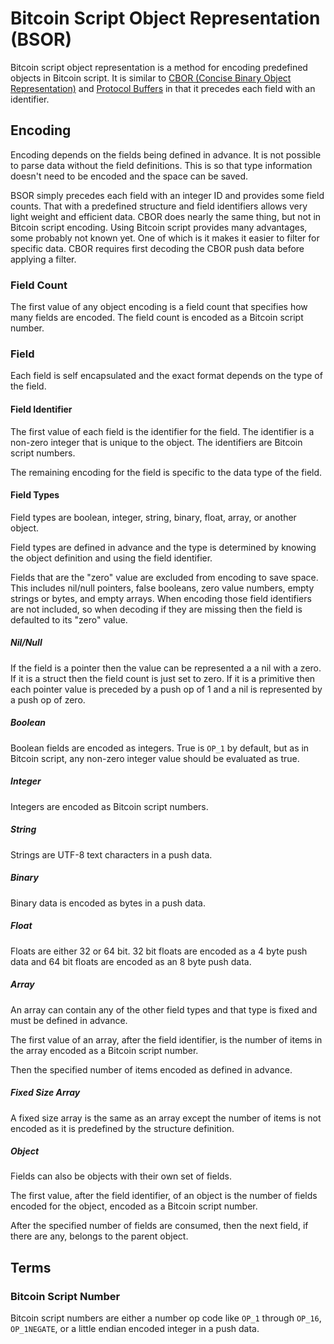 # Bitcoin Script Object Representation (BSOR)

Bitcoin script object representation is a method for encoding predefined objects in Bitcoin script. It is similar to [CBOR (Concise Binary Object Representation)](https://cbor.io/) and [Protocol Buffers](https://developers.google.com/protocol-buffers) in that it precedes each field with an identifier.

## Encoding

Encoding depends on the fields being defined in advance. It is not possible to parse data without the field definitions. This is so that type information doesn't need to be encoded and the space can be saved.

BSOR simply precedes each field with an integer ID and provides some field counts. That with a predefined structure and field identifiers allows very light weight and efficient data. CBOR does nearly the same thing, but not in Bitcoin script encoding. Using Bitcoin script provides many advantages, some probably not known yet. One of which is it makes it easier to filter for specific data. CBOR requires first decoding the CBOR push data before applying a filter.

### Field Count

The first value of any object encoding is a field count that specifies how many fields are encoded. The field count is encoded as a Bitcoin script number.

### Field

Each field is self encapsulated and the exact format depends on the type of the field.

#### Field Identifier

The first value of each field is the identifier for the field. The identifier is a non-zero integer that is unique to the object. The identifiers are Bitcoin script numbers.

The remaining encoding for the field is specific to the data type of the field.

#### Field Types

Field types are boolean, integer, string, binary, float, array, or another object.

Field types are defined in advance and the type is determined by knowing the object definition and using the field identifier.

Fields that are the "zero" value are excluded from encoding to save space. This includes nil/null pointers, false booleans, zero value numbers, empty strings or bytes, and empty arrays. When encoding those field identifiers are not included, so when decoding if they are missing then the field is defaulted to its "zero" value.

##### Nil/Null

If the field is a pointer then the value can be represented a a nil with a zero. If it is a struct then the field count is just set to zero. If it is a primitive then each pointer value is preceded by a push op of 1 and a nil is represented by a push op of zero.

##### Boolean

Boolean fields are encoded as integers. True is `OP_1` by default, but as in Bitcoin script, any non-zero integer value should be evaluated as true.

##### Integer

Integers are encoded as Bitcoin script numbers.

##### String

Strings are UTF-8 text characters in a push data.

##### Binary

Binary data is encoded as bytes in a push data.

##### Float

Floats are either 32 or 64 bit. 32 bit floats are encoded as a 4 byte push data and 64 bit floats are encoded as an 8 byte push data.

##### Array

An array can contain any of the other field types and that type is fixed and must be defined in advance.

The first value of an array, after the field identifier, is the number of items in the array encoded as a Bitcoin script number.

Then the specified number of items encoded as defined in advance.

##### Fixed Size Array

A fixed size array is the same as an array except the number of items is not encoded as it is predefined by the structure definition.

##### Object

Fields can also be objects with their own set of fields.

The first value, after the field identifier, of an object is the number of fields encoded for the object, encoded as a Bitcoin script number.

After the specified number of fields are consumed, then the next field, if there are any, belongs to the parent object.

## Terms

### Bitcoin Script Number

Bitcoin script numbers are either a number op code like `OP_1` through `OP_16`, `OP_1NEGATE`, or a little endian encoded integer in a push data.
